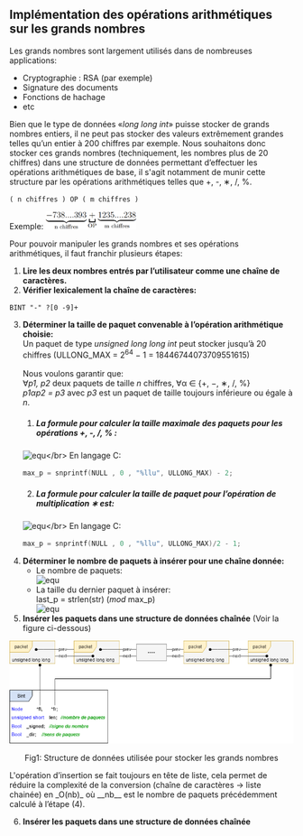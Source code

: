 ## Implémentation des opérations arithmétiques sur les grands nombres

Les grands nombres sont largement utilisés dans de nombreuses applications:
- Cryptographie : RSA (par exemple)
- Signature des documents
- Fonctions de hachage
- etc

Bien que le type de données «*long long int*» puisse stocker de grands nombres entiers, il ne peut
pas stocker des valeurs extrêmement grandes telles qu’un entier à 200 chiffres par exemple.
Nous souhaitons donc stocker ces grands nombres (techniquement, les nombres plus de 20 chiffres)
dans une structure de données permettant d’effectuer les opérations arithmétiques de base, il
s'agit notamment de munir cette structure par les opérations arithmétiques telles que +, -, ∗, /, %.
```
( n chiffres ) OP ( m chiffres )
```
Exemple: <img src="img/i1.png" alt="738....393+1235....238" height="32px" />

Pour pouvoir manipuler les grands nombres et ses opérations arithmétiques, il faut franchir plusieurs étapes:
1. ****Lire les deux nombres entrés par l’utilisateur comme une chaîne de caractères.****
2. ****Vérifier lexicalement la chaîne de caractères:****
```
BINT "-" ?[0 -9]+
```
3. ****Déterminer la taille de paquet convenable à l’opération arithmétique choisie:****</br>
Un paquet de type *unsigned long long int* peut stocker jusqu’à 20 chiffres
(ULLONG_MAX = 2<sup>64</sup> − 1 = 18446744073709551615)</br></br>
Nous voulons garantir que:</br>
∀*p1, p2* deux paquets de taille *n* chiffres, ∀α ∈ {+, −, ∗, /, %}</br>
*p1αp2 = p3* avec *p3* est un paquet de taille toujours inférieure ou égale à *n*.</br>
   1. ##### La formule pour calculer la taille maximale des paquets pour les opérations +, -, /, % :</br>
   ![equ](https://render.githubusercontent.com/render/math?math=\text{max\_p}%20=%20\text{nombre\_chiffres(ULLONG\_MAX)}-2)</br>
   En langage C: 
   ```c
   max_p = snprintf(NULL , 0 , "%llu", ULLONG_MAX) - 2;
   ```
   2. ##### La formule pour calculer la taille de paquet pour l’opération de multiplication ∗ est:</br>
   ![equ](https://render.githubusercontent.com/render/math?math=\text{max\_p}%20=%20\frac{\text{nombre\_chiffres(ULLONG\_MAX)}}{2}-1)</br>
   En langage C:
   ```c
   max_p = snprintf(NULL , 0 , "%llu", ULLONG_MAX)/2 - 1;
   ```
4. ****Déterminer le nombre de paquets à insérer pour une chaîne donnée:****
   - Le nombre de paquets:</br>![equ](https://render.githubusercontent.com/render/math?math=$nb%20=%20\frac{\text{strlen(str)}}{\text{max\_p}}$)
   - La taille du dernier paquet à insérer:</br>last_p = strlen(str) (*mod* max_p)</br>
   ![equ](https://render.githubusercontent.com/render/math?math=Avec%3A%5Cbegin%7Bcases%7D%0A%5Ctextit%7Bstrlen()%3A%7D%5Ctext%7Best%20une%20fonction%20qui%20permet%20de%20calculer%20la%20longueur%20d'une%20cha%C3%AEne%20de%20caract%C3%A8res%7D%5C%5C%0A%20%20%5Ctextit%7Bstr%3A%7D%5Ctext%7Best%20la%20cha%C3%AEne%20entr%C3%A9%20par%20l'utilisateur%7D%5C%5C%0A%5Ctextit%7Bmax%5C_p%3A%7D%5Ctext%7Best%20la%20taille%20de%20paquet%20calcul%C3%A9e%20pr%C3%A9c%C3%A9demment%20%C3%A0%20l'%C3%A9tape%20(3)%7D%5C%5C%0A%5Cend%7Bcases%7D)
5. ****Insérer les paquets dans une structure de données chaînée**** (Voir la figure ci-dessous)
<p align="center">
  <img src="img/i2.png" alt="Bint"  width="520px">
  <p align="center">Fig1: Structure de données utilisée pour stocker les grands nombres</p>
</p>
L'opération d’insertion se fait toujours en tête de liste, cela permet de réduire la complexité de la conversion (chaîne de caractères → liste chainée) en _O(nb)_ où __nb__ est le nombre de paquets précédemment calculé à l’étape (4).

6. ****Insérer les paquets dans une structure de données chaînée**** 
